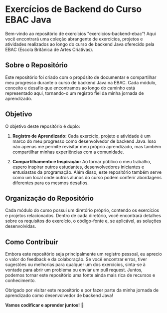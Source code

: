 # Exercícios de Backend do Curso EBAC Java

Bem-vindo ao repositório de exercícios "exercicios-backend-ebac"! Aqui você encontrará uma coleção abrangente de exercícios, projetos e atividades realizados ao longo do curso de backend Java oferecido pela EBAC (Escola Britânica de Artes Criativas).

## Sobre o Repositório

Este repositório foi criado com o propósito de documentar e compartilhar meu progresso durante o curso de backend Java na EBAC. Cada módulo, conceito e desafio que encontramos ao longo do caminho está representado aqui, tornando-o um registro fiel da minha jornada de aprendizado.

## Objetivo

O objetivo deste repositório é duplo:

1. **Registro de Aprendizado:** Cada exercício, projeto e atividade é um marco do meu progresso como desenvolvedor de backend Java. Isso não apenas me permite revisitar meu próprio aprendizado, mas também compartilhar minhas experiências com a comunidade.

2. **Compartilhamento e Inspiração:** Ao tornar público o meu trabalho, espero inspirar outros estudantes, desenvolvedores iniciantes e entusiastas da programação. Além disso, este repositório também serve como um local onde outros alunos do curso podem conferir abordagens diferentes para os mesmos desafios.

## Organização do Repositório

Cada módulo do curso possui um diretório próprio, contendo os exercícios e projetos relacionados. Dentro de cada diretório, você encontrará detalhes sobre os requisitos do exercício, o código-fonte e, se aplicável, as soluções desenvolvidas.

## Como Contribuir

Embora este repositório seja principalmente um registro pessoal, eu aprecio o valor do feedback e da colaboração. Se você encontrar erros, tiver sugestões ou melhorias para qualquer um dos exercícios, sinta-se à vontade para abrir um problema ou enviar um pull request. Juntos, podemos tornar este repositório uma fonte ainda mais rica de recursos e conhecimento.

Obrigado por visitar este repositório e por fazer parte da minha jornada de aprendizado como desenvolvedor de backend Java!

**Vamos codificar e aprender juntos!** 🚀
